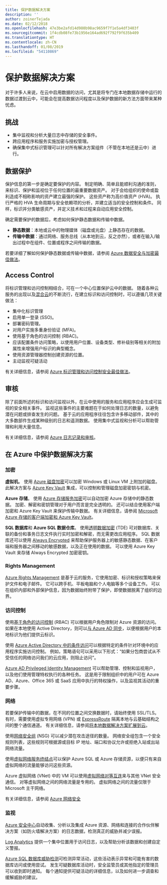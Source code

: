 ```yaml
---
title: 保护数据解决方案
description: ''
author: zoinerTejada
ms.date: 02/12/2018
ms.openlocfilehash: 47e3be2afd14d980b98ac9659f7f1e5a4df3403f
ms.sourcegitcommit: 1f4cdb08fe73b1956e164ad692f792f9f635b409
ms.translationtype: HT
ms.contentlocale: zh-CN
ms.lasthandoff: 01/08/2019
ms.locfileid: "54110869"
---
```

# <a name="securing-data-solutions"></a>保护数据解决方案

对于许多人来说，在云中启用数据的访问，尤其是将专门在本地数据存储中运行的数据过渡到云中，可能会在提高数据访问程度以及保护数据的新方法方面带来某种忧虑。

## <a name="challenges"></a>挑战

- 集中监视和分析大量日志中存储的安全事件。
- 跨应用程序和服务实施加密与授权管理。
- 确保集中式标识管理可以针对所有解决方案组件（不管在本地还是云中）进行。

## <a name="data-protection"></a>数据保护

保护信息的第一步是确定要保护的内容。 制定明确、简单且能顺利沟通的准则，来标识、保护和监视位于任何位置的最重要数据资产。 对于会给组织的使命或盈利造成不相称影响的资产建立最强的保护。 这些资产称为高价值资产 (HVA)。 执行严格的 HVA 生命周期与安全依赖项的分析，并建立适当的安全控制和条件。 同样，标识并分类敏感资产，并定义技术和过程来自动应用安全控制。

确定需要保护的数据后，考虑如何保护静态数据和传输中数据。

- **静态数据**：本地或云中的物理媒体（磁盘或光盘）上静态存在的数据。
- **传输中数据**：通过网络、服务总线（从本地到云，反之亦然），或者在输入/输出过程中在组件、位置或程序之间传输的数据。

若要详细了解如何保护静态数据或传输中数据，请参阅 [Azure 数据安全与加密最佳做法](/azure/security/azure-security-data-encryption-best-practices)。

## <a name="access-control"></a>Access Control

将标识管理和访问控制相结合，可在一个中心位置保护云中的数据。 随着各种云服务的出现以及[混合云](../scenarios/hybrid-on-premises-and-cloud.md)的不断流行，在建立标识和访问控制时，可以遵循几项关键做法：

- 集中化标识管理
- 启用单一登录 (SSO)。
- 部署密码管理。
- 对用户实施多重身份验证 (MFA)。
- 使用基于角色的访问控制 (RBAC)。
- 应该配置条件访问策略，以使用用户位置、设备类型、修补级别等相关的附加属性来增强用户标识的典型概念。
- 使用资源管理器控制创建资源的位置。
- 主动监视可疑活动

有关详细信息，请参阅 [Azure 标识管理和访问控制安全最佳做法](/azure/security/azure-security-identity-management-best-practices)。

## <a name="auditing"></a>审核

除了前面所述的标识和访问监视以外，在云中使用的服务和应用程序应会生成可监视的安全相关事件。 监视这些事件的主要难题在于如何处理日志的数量，以避免潜在问题或排查发生的问题。 基于云的应用程序往往包含许多移动部件，其中的大多数部件生成某种级别的日志和遥测数据。 使用集中式监视和分析可以帮助管理和利用大量信息。

有关详细信息，请参阅 [Azure 日志记录和审核](/azure/security/azure-log-audit)。

## <a name="securing-data-solutions-in-azure"></a>在 Azure 中保护数据解决方案

### <a name="encryption"></a>加密

**虚拟机**。 使用 [Azure 磁盘加密](/azure/security/azure-security-disk-encryption)可以加密 Windows 或 Linux VM 上附加的磁盘。 此解决方案与 [Azure Key Vault](/azure/key-vault/) 集成，可以控制和管理磁盘加密密钥与机密。

**Azure 存储**。 使用 [Azure 存储服务加密](/azure/storage/common/storage-service-encryption)可以自动加密 Azure 存储中的静态数据。 加密、解密和密钥管理对于用户而言是完全透明的。 还可以结合使用客户端加密和 Azure Key Vault 来保护传输中数据。 有关详细信息，请参阅 [Microsoft Azure 存储的客户端加密和 Azure Key Vault](/azure/storage/common/storage-client-side-encryption)。

**SQL 数据库**和 **Azure SQL 数据仓库**。 使用[透明数据加密](/sql/relational-databases/security/encryption/transparent-data-encryption-azure-sql) (TDE) 可对数据库、关联的备份和事务日志文件执行实时加密和解密，而无需更改应用程序。 SQL 数据库还可以使用 [Always Encrypted](/azure/sql-database/sql-database-always-encrypted-azure-key-vault) 来帮助保护服务器上的敏感静态数据、在客户端和服务器之间移动的敏感数据，以及正在使用的数据。 可以使用 Azure Key Vault 来存储 Always Encrypted 加密密钥。

### <a name="rights-management"></a>Rights Management

[Azure Rights Management](/information-protection/understand-explore/what-is-azure-rms) 是基于云的服务，它使用加密、标识和授权策略来保护文件和电子邮件。 它可以跨手机、平板电脑和个人电脑等多个设备工作。 可以在组织内部和外部保护信息，因为数据始终附带了保护，即使数据脱离了组织的边界。

### <a name="access-control"></a>访问控制

使用[基于角色的访问控制](/azure/active-directory/role-based-access-control-what-is) (RBAC) 可以根据用户角色限制对 Azure 资源的访问。 如果在本地使用 Active Directory，则可以[与 Azure AD 同步](/azure/active-directory/active-directory-hybrid-identity-design-considerations-directory-sync-requirements)，以便根据用户的本地标识为他们提供云标识。

使用 [Azure Active Directory 中的条件访问](/azure/active-directory/active-directory-conditional-access-azure-portal)可以根据特定的条件针对环境中的应用程序实施访问控制。 例如，策略语句可以采用以下形式：“如果分包商尝试从不受信任的网络访问我们的云应用，则阻止访问”。

[Azure AD Privileged Identity Management](/azure/active-directory/active-directory-privileged-identity-management-configure) 可以帮助管理、控制和监视用户，以及他们使用管理特权执行的各种任务。 这是用于限制组织中的用户可在 Azure AD、Azure、Office 365 或 SaaS 应用中执行的特权操作，以及监视其活动的重要步骤。

### <a name="network"></a>网络

若要保护传输中的数据，在不同的位置之间交换数据时，请始终使用 SSL/TLS。 有时，需要使用虚拟专用网络 (VPN) 或 [ExpressRoute](/azure/expressroute/) 隔离本地与云基础结构之间的整个通信通道。 有关详细信息，请参阅[将本地数据解决方案扩展到云](../scenarios/hybrid-on-premises-and-cloud.md)。

使用[网络安全组](/azure/virtual-network/virtual-networks-nsg) (NSG) 可以减少潜在攻击途径的数量。 网络安全组包含一个安全规则列表，这些规则可根据源或目标 IP 地址、端口和协议允许或拒绝入站或出站网络流量。

使用[虚拟网络服务终结点](/azure/virtual-network/virtual-network-service-endpoints-overview)可以保护 Azure SQL 或 Azure 存储资源，以便只有来自虚拟网络的流量能够访问这些资源。

Azure 虚拟网络 (VNet) 中的 VM 可以使用[虚拟网络对等互连](/azure/virtual-network/virtual-network-peering-overview)来与其他 VNet 安全通信。 对等虚拟网络之间的网络流量是专用的。 虚拟网络之间的流量仅限于 Microsoft 主干网络。

有关详细信息，请参阅 [Azure 网络安全](/azure/security/azure-network-security)

### <a name="monitoring"></a>监视

[Azure 安全中心](/azure/security-center/security-center-intro)自动收集、分析以及集成 Azure 资源、网络和连接的合作伙伴解决方案（如防火墙解决方案）的日志数据，检测真正的威胁并减少误报。

[Log Analytics](/azure/log-analytics/log-analytics-overview) 提供一个集中位置用于访问日志，以及帮助分析该数据和创建自定义警报。

[Azure SQL 数据库威胁检测](/azure/sql-database/sql-database-threat-detection)可检测异常活动，这些活动表示异常和可能有害的数据库访问或使用尝试。 发生可疑数据库活动时，安全监管员或其他指定的管理员可以收到即时通知。 每个通知提供可疑活动的详细信息，以及如何进一步调查和缓解威胁的建议。
